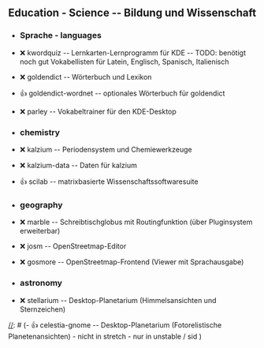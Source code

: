 ##  Education - Science  --  Bildung und Wissenschaft

- ###  Sprache - languages

- :x:  kwordquiz  --	Lernkarten-Lernprogramm für KDE -- TODO: benötigt noch gut Vokabellisten für Latein, Englisch, Spanisch, Italienisch
- :x:  goldendict  --	Wörterbuch und Lexikon
- :+1:  goldendict-wordnet  -- optionales Wörterbuch für goldendict

[//]: # (- :o:  openteacher  -- eine weitere Sprachlernsoftware - nicht in stretch - nur in unstable / sid)
- :x:  parley  --	Vokabeltrainer für den KDE-Desktop

[//]: # (- :+1:  anki  -- Vokabeltrainer mit Unterstützung von asiatischen Schriftzeichen, LaTeX, Audioaufnahmen und Bildern und optionaler Onlinesync - nicht in stretch - nur in unstable / sid )

- ###  chemistry

- :x:  kalzium  --	Periodensystem und Chemiewerkzeuge
- :x:  kalzium-data  -- Daten für kalzium
- :+1:  scilab  --	matrixbasierte Wissenschaftssoftwaresuite

- ###  geography

- :x:  marble  --	Schreibtischglobus mit Routingfunktion (über Pluginsystem erweiterbar)
- :x:  josm  --		OpenStreetmap-Editor

[//]: # (Hat sich nicht so richtig bewähren können)
- :x:  gosmore  -- OpenStreetmap-Frontend (Viewer mit Sprachausgabe)

- ###  astronomy

[//]: # (Dies zieht mit stellarium-data eine 112 MB großes Paket als Abhängigkeit nach)
- :x:  stellarium  -- Desktop-Planetarium (Himmelsansichten und Sternzeichen)

[//]: # (- :+1:  celestia-gnome  -- Desktop-Planetarium (Fotorelistische Planetenansichten) - nicht in stretch - nur in unstable / sid )

